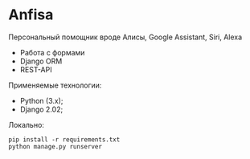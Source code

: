 # Anfisa
Персональный помощник вроде Алисы, Google Assistant, Siri, Alexa

* Работа с формами
* Django ORM
* REST-API

Применяемые технологии:
- Python (3.x);
- Django 2.02;

Локально:
```
pip install -r requirements.txt
python manage.py runserver
```
